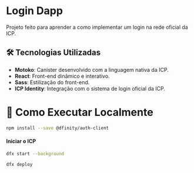 # Login Dapp 

Projeto feito para aprender a como implementar um login na rede oficial da ICP.


## 🛠️ Tecnologias Utilizadas

- **Motoko**: Canister desenvolvido com a linguagem nativa da ICP.
- **React**: Front-end dinâmico e interativo.
- **Sass**: Estilização do front-end.
- **ICP Identity**: Integração com o sistema de login oficial da ICP.

# 🚧 Como Executar Localmente

```bash
npm install --save @dfinity/auth-client

```

#### Iniciar o ICP

```bash
dfx start --background
```
```bash
dfx deploy
```
